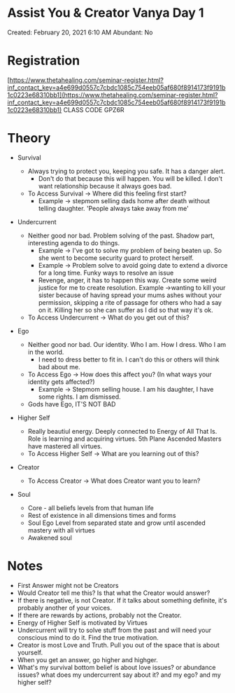 # Assist You & Creator Vanya Day 1

Created: February 20, 2021 6:10 AM
Abundant: No

# Registration

[https://www.thetahealing.com/seminar-register.html?inf_contact_key=a4e699d0557c7cbdc1085c754eeb05af680f8914173f9191b1c0223e68310bb1](https://www.thetahealing.com/seminar-register.html?inf_contact_key=a4e699d0557c7cbdc1085c754eeb05af680f8914173f9191b1c0223e68310bb1)
CLASS CODE    GPZ6R

# Theory

- Survival
    - Always trying to protect you, keeping you safe. It has a danger alert.
        - Don't do that because this will happen. You will be killed. I don't want relationship because it always goes bad.
    - To Access Survival → Where did this feeling first start?
        - Example → stepmom selling dads home after death without telling daughter. 'People always take away from me'
- Undercurrent
    - Neither good nor bad. Problem solving of the past. Shadow part, interesting agenda to do things.
        - Example → I've got to solve my problem of being beaten up. So she went to become security guard to protect herself.
        - Example → Problem solve to avoid going date to extend a divorce for a long time. Funky ways to resolve an issue
        - Revenge, anger, it has to happen this way. Create some weird justice for me to create resolution. Example →wanting to kill your sister because of having spread your mums ashes without your permission, skipping a rite of passage for others who had a say on it. Killing her so she can suffer as I did so that way it's ok.
    - To Access Undercurrent → What do you get out of this?
- Ego
    - Neither good nor bad. Our identity. Who I am. How I dress. Who I am in the world.
        - I need to dress better to fit in. I can't do this or others will think bad about me.
    - To Access Ego → How does this affect you? (In what ways your identity gets affected?)
        - Example → Stepmom selling house. I am his daughter, I have some rights. I am dismissed.
    - Gods have Ego, IT'S NOT BAD
- Higher Self
    - Really beautiul energy. Deeply connected to Energy of All That Is. Role is learning and acquiring virtues. 5th Plane Ascended Masters have mastered all virtues.
    - To Access Higher Self → What are you learning out of this?
- Creator
    - To Access Creator → What does Creator want you to learn?

- Soul
    - Core - all beliefs levels from that human life
    - Rest of existence in all dimensions times and forms
    - Soul Ego Level from separated state and grow until ascended mastery with all virtues
    - Awakened soul

# Notes

- First Answer might not be Creators
- Would Creator tell me this? Is that what the Creator would answer?
- If there is negative, is not Creator. If it talks about something definite, it's probably another of your voices.
- If there are rewards by actions, probably not the Creator.
- Energy of Higher Self is motivated by Virtues
- Undercurrent will try to solve stuff from the past and will need your conscious mind to do it. Find the true motivation.
- Creator is most Love and Truth. Pull you out of the space that is about yourself.
- When you get an answer, go higher and highger.
- What's my survival bottom belief is about love issues? or abundance issues? what does my undercurrent say about it? and my ego? and my higher self?